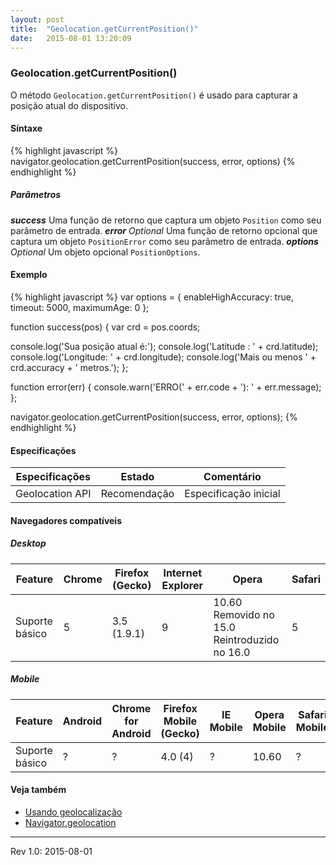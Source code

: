 ```yaml
---
layout: post
title:  "Geolocation.getCurrentPosition()"
date:   2015-08-01 13:20:09
---
```


### Geolocation.getCurrentPosition()

O método `Geolocation.getCurrentPosition()` é usado para capturar a posição atual do dispositivo.

#### Síntaxe

{% highlight javascript %}
navigator.geolocation.getCurrentPosition(success, error, options)
{% endhighlight %}

##### Parâmetros

**_success_**
    Uma função de retorno que captura um objeto `Position` como seu parâmetro de entrada.
**_error_** _Optional_
    Uma função de retorno opcional que captura um objeto `PositionError` como seu parâmetro de entrada.
**_options_** _Optional_
    Um objeto opcional `PositionOptions`.

#### Exemplo
{% highlight javascript %}
var options = {
  enableHighAccuracy: true,
  timeout: 5000,
  maximumAge: 0
};

function success(pos) {
  var crd = pos.coords;

  console.log('Sua posição atual é:');
  console.log('Latitude : ' + crd.latitude);
  console.log('Longitude: ' + crd.longitude);
  console.log('Mais ou menos ' + crd.accuracy + ' metros.');
};

function error(err) {
  console.warn('ERRO(' + err.code + '): ' + err.message);
};

navigator.geolocation.getCurrentPosition(success, error, options);
{% endhighlight %}

#### Especificações
| Especificações  | Estado       | Comentário            |
| --------------- | ------------ | --------------------- |
| Geolocation API | Recomendação | Especificação inicial |

#### Navegadores compatíveis

##### **Desktop**

| Feature        | Chrome | Firefox (Gecko) | Internet Explorer | Opera                                        | Safari |
| -------------- | ------ | --------------- | ----------------- | -------------------------------------------- | ------ |
| Suporte básico | 5      | 3.5 (1.9.1)     | 9                 | 10.60 Removido no 15.0 Reintroduzido no 16.0 | 5      |

##### **Mobile**  
| Feature        | Android | Chrome for Android | Firefox Mobile (Gecko) | IE Mobile | Opera Mobile | Safari Mobile |
| -------------- | ------- | ------------------ | ---------------------- | --------- | ------------ | ------------- |
| Suporte básico | ?       | ?                  | 4.0 (4)                | ?         | 10.60        | ?             | 

#### Veja também
* [Usando geolocalização](https://developer.mozilla.org/en-US/docs/WebAPI/Using_geolocation)
* [Navigator.geolocation](https://developer.mozilla.org/en-US/docs/Web/API/Navigator/geolocation)
  
  
---
Rev 1.0: 2015-08-01
